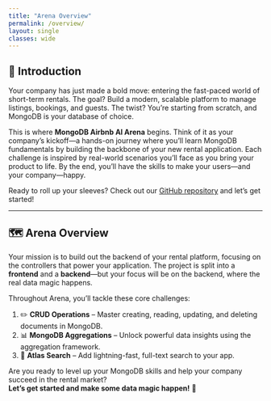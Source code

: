 ```yaml
---
title: "Arena Overview"
permalink: /overview/
layout: single
classes: wide
---
```


## 🚦 Introduction

Your company has just made a bold move: entering the fast-paced world of short-term rentals. The goal? Build a modern, scalable platform to manage listings, bookings, and guests. The twist? You’re starting from scratch, and MongoDB is your database of choice.

This is where **MongoDB Airbnb AI Arena** begins. Think of it as your company’s kickoff—a hands-on journey where you’ll learn MongoDB fundamentals by building the backbone of your new rental application. Each challenge is inspired by real-world scenarios you’ll face as you bring your product to life. By the end, you’ll have the skills to make your users—and your company—happy.

Ready to roll up your sleeves? Check out our [GitHub repository](https://github.com/simonegaiera/mongodb-airbnb-workshop) and let’s get started!

---

## 🗺️ Arena Overview

Your mission is to build out the backend of your rental platform, focusing on the controllers that power your application. The project is split into a **frontend** and a **backend**—but your focus will be on the backend, where the real data magic happens.

Throughout Arena, you’ll tackle these core challenges:

1. ✏️ **CRUD Operations** – Master creating, reading, updating, and deleting documents in MongoDB.
2. 📊 **MongoDB Aggregations** – Unlock powerful data insights using the aggregation framework.
3. 🔎 **Atlas Search** – Add lightning-fast, full-text search to your app.

Are you ready to level up your MongoDB skills and help your company succeed in the rental market?  
**Let’s get started and make some data magic happen!** 🚀

